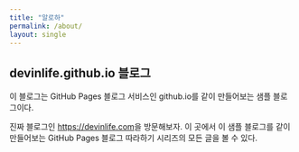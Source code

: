 ```yaml
---
title: "알로하"
permalink: /about/
layout: single
---
```


## devinlife.github.io 블로그

이 블로그는 GitHub Pages 블로그 서비스인 github.io를 같이 만들어보는 샘플 블로그이다.

진짜 블로그인 <https://devinlife.com>을 방문해보자.
이 곳에서 이 샘플 블로그를 같이 만들어보는 GitHub Pages 블로그 따라하기 시리즈의
모든 글을 볼 수 있다.
